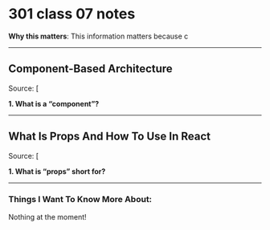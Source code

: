 # 301 class 07 notes

**Why this matters**: This information matters because c

------------------------------------

## Component-Based Architecture 

Source: [

**1. What is a “component”?**


----------------------------

## What Is Props And How To Use In React

Source: [

**1. What is “props” short for?**



------------------------------------
### Things I Want To Know More About:
Nothing at the moment!